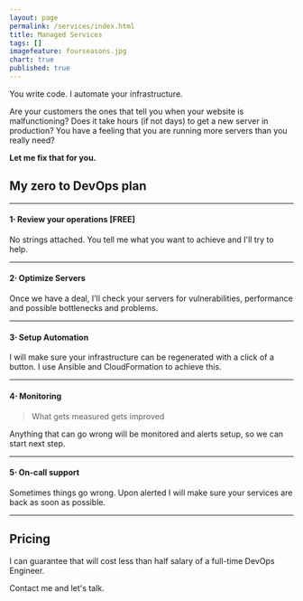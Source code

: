 ```yaml
---
layout: page
permalink: /services/index.html
title: Managed Services
tags: []
imagefeature: fourseasons.jpg
chart: true
published: true
---
```


You write code. I automate your infrastructure.

Are your customers the ones that tell you when your website is malfunctioning? 
Does it take hours (if not days) to get a new server in production?
You have a feeling that you are running more servers than you really need?

**Let me fix that for you.**

## My zero to DevOps plan

---

#### 1⋅ **Review your operations [FREE]** 

No strings attached. You tell me what you want to achieve and I'll try to help.

---

#### 2⋅ **Optimize Servers**

Once we have a deal, I'll check your servers for vulnerabilities, performance and possible bottlenecks and problems.

---

#### 3⋅ **Setup Automation** 

I will make sure your infrastructure can be regenerated with a click of a button. I use Ansible and CloudFormation to achieve this.

---

#### 4⋅ **Monitoring**

> What gets measured gets improved

Anything that can go wrong will be monitored and alerts setup, so we can start next step.

---

#### 5⋅ **On-call support**

Sometimes things go wrong. Upon alerted I will make sure your services are back as soon as possible.

---

## Pricing

I can guarantee that will cost less than half salary of a full-time DevOps Engineer.

Contact me and let's talk.
